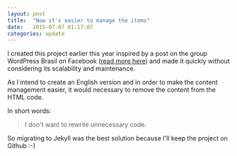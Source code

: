 ```yaml
---
layout: post
title:  "Now it's easier to manage the items"
date:   2015-07-07 01:17:07
categories: update
---
```


I created this project earlier this year inspired by a post on the group WordPress Brasil on Facebook ([read more here](http://www.rafaelfunchal.com.br/blog/wordpress-security-checklist/)) and made it quickly without considering its scalability and maintenance.

As I intend to create an English version and in order to make the content management easier, it would necessary to remove the content from the HTML code.

In short words:

> I don't want to rewrite unnecessary code.

So migrating to Jekyll was the best solution because I'll keep the project on Github :-)
